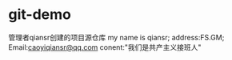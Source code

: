 # git-demo
管理者qiansr创建的项目源仓库
my name is qiansr;
address:FS.GM;
Email:caoyiqiansr@qq.com
conent:"我们是共产主义接班人"